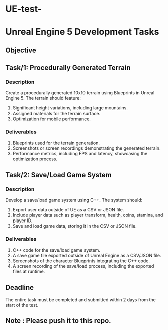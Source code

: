 # UE-test-
# Unreal Engine 5 Development Tasks

## Objective

## Task/1: Procedurally Generated Terrain

### Description
Create a procedurally generated 10x10 terrain using Blueprints in Unreal Engine 5. The terrain should feature:
1. Significant height variations, including large mountains.
2. Assigned materials for the terrain surface.
3. Optimization for mobile performance.

### Deliverables
1. Blueprints used for the terrain generation.
2. Screenshots or screen recordings demonstrating the generated terrain.
3. Performance metrics, including FPS and latency, showcasing the optimization process.

## Task/2: Save/Load Game System

### Description
Develop a save/load game system using C++. The system should:
1. Export user data outside of UE as a CSV or JSON file.
2. Include player data such as player transform, health, coins, stamina, and player ID.
3. Save and load game data, storing it in the CSV or JSON file.

### Deliverables
1. C++ code for the save/load game system.
2. A save game file exported outside of Unreal Engine as a CSV/JSON file.
3. Screenshots of the character Blueprints integrating the C++ code.
4. A screen recording of the save/load process, including the exported files at runtime.

## Deadline
The entire task must be completed and submitted within 2 days from the start of the test.

## Note : Please push it to this repo.


